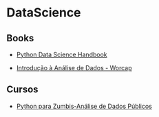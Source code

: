 # DataScience

## Books

* [Python Data Science Handbook](https://jakevdp.github.io/PythonDataScienceHandbook/)

* [Introdução à Análise de Dados - Worcap](https://dataat.github.io/introducao-analise-de-dados/)

## Cursos
* [Python para Zumbis-Análise de Dados Públicos](https://www.youtube.com/playlist?list=PLUukMN0DTKCu6g2Lq1KXLnIX6Ilk4DAPI)

